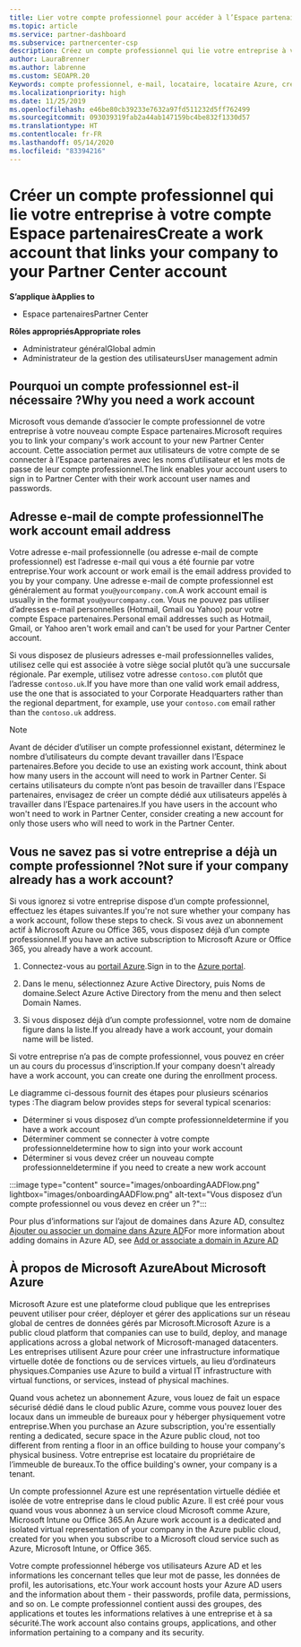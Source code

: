 ```yaml
---
title: Lier votre compte professionnel pour accéder à l’Espace partenaires
ms.topic: article
ms.service: partner-dashboard
ms.subservice: partnercenter-csp
description: Créez un compte professionnel qui lie votre entreprise à votre compte Espace partenaires. Cela permet aux employés de votre entreprise d’accéder à l’Espace partenaires.
author: LauraBrenner
ms.author: labrenne
ms.custom: SEOAPR.20
Keywords: compte professionnel, e-mail, locataire, locataire Azure, créer un compte, nom de domaine
ms.localizationpriority: high
ms.date: 11/25/2019
ms.openlocfilehash: e46be80cb39233e7632a97fd511232d5ff762499
ms.sourcegitcommit: 093039319fab2a44ab147159bc4be832f1330d57
ms.translationtype: HT
ms.contentlocale: fr-FR
ms.lasthandoff: 05/14/2020
ms.locfileid: "83394216"
---
```

# <a name="create-a-work-account-that-links-your-company-to-your-partner-center-account"></a><span data-ttu-id="b9c57-105">Créer un compte professionnel qui lie votre entreprise à votre compte Espace partenaires</span><span class="sxs-lookup"><span data-stu-id="b9c57-105">Create a work account that links your company to your Partner Center account</span></span>

<span data-ttu-id="b9c57-106">**S’applique à**</span><span class="sxs-lookup"><span data-stu-id="b9c57-106">**Applies to**</span></span>

- <span data-ttu-id="b9c57-107">Espace partenaires</span><span class="sxs-lookup"><span data-stu-id="b9c57-107">Partner Center</span></span>

<span data-ttu-id="b9c57-108">**Rôles appropriés**</span><span class="sxs-lookup"><span data-stu-id="b9c57-108">**Appropriate roles**</span></span>

- <span data-ttu-id="b9c57-109">Administrateur général</span><span class="sxs-lookup"><span data-stu-id="b9c57-109">Global admin</span></span>
- <span data-ttu-id="b9c57-110">Administrateur de la gestion des utilisateurs</span><span class="sxs-lookup"><span data-stu-id="b9c57-110">User management admin</span></span>

## <a name="why-you-need-a-work-account"></a><span data-ttu-id="b9c57-111">Pourquoi un compte professionnel est-il nécessaire ?</span><span class="sxs-lookup"><span data-stu-id="b9c57-111">Why you need a work account</span></span>

<span data-ttu-id="b9c57-112">Microsoft vous demande d’associer le compte professionnel de votre entreprise à votre nouveau compte Espace partenaires.</span><span class="sxs-lookup"><span data-stu-id="b9c57-112">Microsoft requires you to link your company's work account to your new Partner Center account.</span></span> <span data-ttu-id="b9c57-113">Cette association permet aux utilisateurs de votre compte de se connecter à l’Espace partenaires avec les noms d’utilisateur et les mots de passe de leur compte professionnel.</span><span class="sxs-lookup"><span data-stu-id="b9c57-113">The link enables your account users to sign in to Partner Center with their work account user names and passwords.</span></span>

## <a name="the-work-account-email-address"></a><span data-ttu-id="b9c57-114">Adresse e-mail de compte professionnel</span><span class="sxs-lookup"><span data-stu-id="b9c57-114">The work account email address</span></span>

<span data-ttu-id="b9c57-115">Votre adresse e-mail professionnelle (ou adresse e-mail de compte professionnel) est l’adresse e-mail qui vous a été fournie par votre entreprise.</span><span class="sxs-lookup"><span data-stu-id="b9c57-115">Your work account or work email is the email address provided to you by your company.</span></span> <span data-ttu-id="b9c57-116">Une adresse e-mail de compte professionnel est généralement au format `you@yourcompany.com`.</span><span class="sxs-lookup"><span data-stu-id="b9c57-116">A work account email is usually in the format `you@yourcompany.com`.</span></span> <span data-ttu-id="b9c57-117">Vous ne pouvez pas utiliser d’adresses e-mail personnelles (Hotmail, Gmail ou Yahoo) pour votre compte Espace partenaires.</span><span class="sxs-lookup"><span data-stu-id="b9c57-117">Personal email addresses such as Hotmail, Gmail, or Yahoo aren't work email and can't be used for your Partner Center account.</span></span>

<span data-ttu-id="b9c57-118">Si vous disposez de plusieurs adresses e-mail professionnelles valides, utilisez celle qui est associée à votre siège social plutôt qu’à une succursale régionale. Par exemple, utilisez votre adresse `contoso.com` plutôt que l’adresse `contoso.uk`.</span><span class="sxs-lookup"><span data-stu-id="b9c57-118">If you have more than one valid work email address, use the one that is associated to your Corporate Headquarters rather than the regional department, for example, use your `contoso.com` email rather than the `contoso.uk` address.</span></span>

> [!NOTE]  
> <span data-ttu-id="b9c57-119">Avant de décider d’utiliser un compte professionnel existant, déterminez le nombre d’utilisateurs du compte devant travailler dans l’Espace partenaires.</span><span class="sxs-lookup"><span data-stu-id="b9c57-119">Before you decide to use an existing work account, think about how many users in the account will need to work in Partner Center.</span></span> <span data-ttu-id="b9c57-120">Si certains utilisateurs du compte n’ont pas besoin de travailler dans l’Espace partenaires, envisagez de créer un compte dédié aux utilisateurs appelés à travailler dans l’Espace partenaires.</span><span class="sxs-lookup"><span data-stu-id="b9c57-120">If you have users in the account who won't need to work in Partner Center, consider creating a new account for only those users who will need to work in the Partner Center.</span></span>

## <a name="not-sure-if-your-company-already-has-a-work-account"></a><span data-ttu-id="b9c57-121">Vous ne savez pas si votre entreprise a déjà un compte professionnel ?</span><span class="sxs-lookup"><span data-stu-id="b9c57-121">Not sure if your company already has a work account?</span></span>

<span data-ttu-id="b9c57-122">Si vous ignorez si votre entreprise dispose d’un compte professionnel, effectuez les étapes suivantes.</span><span class="sxs-lookup"><span data-stu-id="b9c57-122">If you're not sure whether your company has a work account, follow these steps to check.</span></span> <span data-ttu-id="b9c57-123">Si vous avez un abonnement actif à Microsoft Azure ou Office 365, vous disposez déjà d’un compte professionnel.</span><span class="sxs-lookup"><span data-stu-id="b9c57-123">If you have an active subscription to Microsoft Azure or Office 365, you already have a work account.</span></span>

1. <span data-ttu-id="b9c57-124">Connectez-vous au [portail Azure](https://portal.azure.com).</span><span class="sxs-lookup"><span data-stu-id="b9c57-124">Sign in to the [Azure portal](https://portal.azure.com).</span></span>

2. <span data-ttu-id="b9c57-125">Dans le menu, sélectionnez Azure Active Directory, puis Noms de domaine.</span><span class="sxs-lookup"><span data-stu-id="b9c57-125">Select Azure Active Directory from the menu and then select Domain Names.</span></span>

3. <span data-ttu-id="b9c57-126">Si vous disposez déjà d’un compte professionnel, votre nom de domaine figure dans la liste.</span><span class="sxs-lookup"><span data-stu-id="b9c57-126">If you already have a work account, your domain name will be listed.</span></span>

<span data-ttu-id="b9c57-127">Si votre entreprise n’a pas de compte professionnel, vous pouvez en créer un au cours du processus d’inscription.</span><span class="sxs-lookup"><span data-stu-id="b9c57-127">If your company doesn't already have a work account, you can create one during the enrollment process.</span></span>

<span data-ttu-id="b9c57-128">Le diagramme ci-dessous fournit des étapes pour plusieurs scénarios types :</span><span class="sxs-lookup"><span data-stu-id="b9c57-128">The diagram below provides steps for several typical scenarios:</span></span>

- <span data-ttu-id="b9c57-129">Déterminer si vous disposez d’un compte professionnel</span><span class="sxs-lookup"><span data-stu-id="b9c57-129">determine if you have a work account</span></span>
- <span data-ttu-id="b9c57-130">Déterminer comment se connecter à votre compte professionnel</span><span class="sxs-lookup"><span data-stu-id="b9c57-130">determine how to sign into your work account</span></span>
- <span data-ttu-id="b9c57-131">Déterminer si vous devez créer un nouveau compte professionnel</span><span class="sxs-lookup"><span data-stu-id="b9c57-131">determine if you need to create a new work account</span></span>

:::image type="content" source="images/onboardingAADFlow.png" lightbox="images/onboardingAADFlow.png" alt-text="Vous disposez d’un compte professionnel ou vous devez en créer un ?":::

<span data-ttu-id="b9c57-133">Pour plus d’informations sur l’ajout de domaines dans Azure AD, consultez [Ajouter ou associer un domaine dans Azure AD](https://docs.microsoft.com/azure/active-directory/active-directory-add-domain)</span><span class="sxs-lookup"><span data-stu-id="b9c57-133">For more information about adding domains in Azure AD, see [Add or associate a domain in Azure AD](https://docs.microsoft.com/azure/active-directory/active-directory-add-domain)</span></span>

## <a name="about-microsoft-azure"></a><span data-ttu-id="b9c57-134">À propos de Microsoft Azure</span><span class="sxs-lookup"><span data-stu-id="b9c57-134">About Microsoft Azure</span></span>

<span data-ttu-id="b9c57-135">Microsoft Azure est une plateforme cloud publique que les entreprises peuvent utiliser pour créer, déployer et gérer des applications sur un réseau global de centres de données gérés par Microsoft.</span><span class="sxs-lookup"><span data-stu-id="b9c57-135">Microsoft Azure is a public cloud platform that companies can use to build, deploy, and manage applications across a global network of Microsoft-managed datacenters.</span></span> <span data-ttu-id="b9c57-136">Les entreprises utilisent Azure pour créer une infrastructure informatique virtuelle dotée de fonctions ou de services virtuels, au lieu d’ordinateurs physiques.</span><span class="sxs-lookup"><span data-stu-id="b9c57-136">Companies use Azure to build a virtual IT infrastructure with virtual functions, or services, instead of physical machines.</span></span>

<span data-ttu-id="b9c57-137">Quand vous achetez un abonnement Azure, vous louez de fait un espace sécurisé dédié dans le cloud public Azure, comme vous pouvez louer des locaux dans un immeuble de bureaux pour y héberger physiquement votre entreprise.</span><span class="sxs-lookup"><span data-stu-id="b9c57-137">When you purchase an Azure subscription, you're essentially renting a dedicated, secure space in the Azure public cloud, not too different from renting a floor in an office building to house your company's physical business.</span></span> <span data-ttu-id="b9c57-138">Votre entreprise est locataire du propriétaire de l’immeuble de bureaux.</span><span class="sxs-lookup"><span data-stu-id="b9c57-138">To the office building's owner, your company is a tenant.</span></span>

<span data-ttu-id="b9c57-139">Un compte professionnel Azure est une représentation virtuelle dédiée et isolée de votre entreprise dans le cloud public Azure. Il est créé pour vous quand vous vous abonnez à un service cloud Microsoft comme Azure, Microsoft Intune ou Office 365.</span><span class="sxs-lookup"><span data-stu-id="b9c57-139">An Azure work account is a dedicated and isolated virtual representation of your company in the Azure public cloud, created for you when you subscribe to a Microsoft cloud service such as Azure, Microsoft Intune, or Office 365.</span></span>

<span data-ttu-id="b9c57-140">Votre compte professionnel héberge vos utilisateurs Azure AD et les informations les concernant telles que leur mot de passe, les données de profil, les autorisations, etc.</span><span class="sxs-lookup"><span data-stu-id="b9c57-140">Your work account hosts your Azure AD users and the information about them - their passwords, profile data, permissions, and so on.</span></span> <span data-ttu-id="b9c57-141">Le compte professionnel contient aussi des groupes, des applications et toutes les informations relatives à une entreprise et à sa sécurité.</span><span class="sxs-lookup"><span data-stu-id="b9c57-141">The work account also contains groups, applications, and other information pertaining to a company and its security.</span></span>
